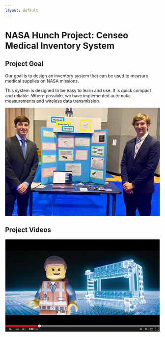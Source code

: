 ```yaml
---
layout: default
---
```

# NASA Hunch Project: Censeo Medical Inventory System

## Project Goal

Our goal is to design an inventory system that can be used to measure medical supplies on NASA missions.

This system is designed to be easy to learn and use.  It is quick compact and reliable.  Where possible, we have implemented automatic measurements and wireless data transmission.

![home](images/table.png)

## Project Videos

[![Everything Is AWESOME](images/awesome.png)](https://youtu.be/StTqXEQ2l-Y?t=37s "Everything Is AWESOME")
